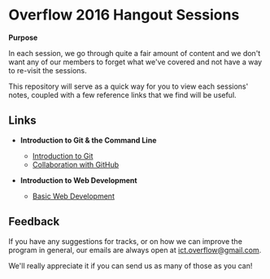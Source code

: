 # Overflow 2016 Hangout Sessions

**Purpose**

In each session, we go through quite a fair amount of content and we don't want any of our members to forget what we've covered and not have a way to re-visit the sessions.

This repository will serve as a quick way for you to view each sessions' notes, coupled with a few reference links that we find will be useful.

## Links
- **Introduction to Git & the Command Line**
  - [Introduction to Git](https://github.com/np-overflow/2016-sessions/blob/master/01%20--%20Introduction%20to%20Git%20%26%20the%20Command%20Line/01.1.md)
  - [Collaboration with GitHub](https://github.com/np-overflow/2016-sessions/blob/master/01%20--%20Introduction%20to%20Git%20%26%20the%20Command%20Line/01.2.md)

- **Introduction to Web Development**
  - [Basic Web Development](https://github.com/np-overflow/2016-sessions/blob/master/02%20--%20Introduction%20to%20Web%20Development/02.1.md)

## Feedback
If you have any suggestions for tracks, or on how we can improve the program in general, our emails are always open at [ict.overflow@gmail.com](mailto://ict.overflow@gmail.com).

We'll really appreciate it if you can send us as many of those as you can!
